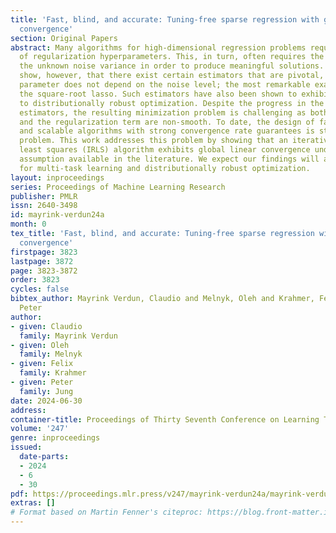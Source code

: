 ```yaml
---
title: 'Fast, blind, and accurate: Tuning-free sparse regression with global linear
  convergence'
section: Original Papers
abstract: Many algorithms for high-dimensional regression problems require the calibration
  of regularization hyperparameters. This, in turn, often requires the knowledge of
  the unknown noise variance in order to produce meaningful solutions. Recent works
  show, however, that there exist certain estimators that are pivotal, i.e., the regularization
  parameter does not depend on the noise level; the most remarkable example being
  the square-root lasso. Such estimators have also been shown to exhibit strong connections
  to distributionally robust optimization. Despite the progress in the design of pivotal
  estimators, the resulting minimization problem is challenging as both the loss function
  and the regularization term are non-smooth. To date, the design of fast, robust,
  and scalable algorithms with strong convergence rate guarantees is still an open
  problem. This work addresses this problem by showing that an iteratively reweighted
  least squares (IRLS) algorithm exhibits global linear convergence under the weakest
  assumption available in the literature. We expect our findings will also have implications
  for multi-task learning and distributionally robust optimization.
layout: inproceedings
series: Proceedings of Machine Learning Research
publisher: PMLR
issn: 2640-3498
id: mayrink-verdun24a
month: 0
tex_title: 'Fast, blind, and accurate: Tuning-free sparse regression with global linear
  convergence'
firstpage: 3823
lastpage: 3872
page: 3823-3872
order: 3823
cycles: false
bibtex_author: Mayrink Verdun, Claudio and Melnyk, Oleh and Krahmer, Felix and Jung,
  Peter
author:
- given: Claudio
  family: Mayrink Verdun
- given: Oleh
  family: Melnyk
- given: Felix
  family: Krahmer
- given: Peter
  family: Jung
date: 2024-06-30
address:
container-title: Proceedings of Thirty Seventh Conference on Learning Theory
volume: '247'
genre: inproceedings
issued:
  date-parts:
  - 2024
  - 6
  - 30
pdf: https://proceedings.mlr.press/v247/mayrink-verdun24a/mayrink-verdun24a.pdf
extras: []
# Format based on Martin Fenner's citeproc: https://blog.front-matter.io/posts/citeproc-yaml-for-bibliographies/
---
```

